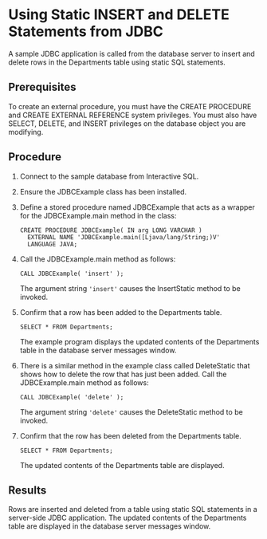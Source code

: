 <!-- loio3bd380246c5f1014920beb9f15b2a6d4 -->

# Using Static INSERT and DELETE Statements from JDBC

A sample JDBC application is called from the database server to insert and delete rows in the Departments table using static SQL statements.



## Prerequisites

To create an external procedure, you must have the CREATE PROCEDURE and CREATE EXTERNAL REFERENCE system privileges. You must also have SELECT, DELETE, and INSERT privileges on the database object you are modifying.



## Procedure

1.  Connect to the sample database from Interactive SQL.

2.  Ensure the JDBCExample class has been installed.

3.  Define a stored procedure named JDBCExample that acts as a wrapper for the JDBCExample.main method in the class:

    ```
    CREATE PROCEDURE JDBCExample( IN arg LONG VARCHAR )
      EXTERNAL NAME 'JDBCExample.main([Ljava/lang/String;)V'
      LANGUAGE JAVA;
    ```

4.  Call the JDBCExample.main method as follows:

    ```
    CALL JDBCExample( 'insert' );
    ```

    The argument string `'insert'` causes the InsertStatic method to be invoked.

5.  Confirm that a row has been added to the Departments table.

    ```
    SELECT * FROM Departments;
    ```

    The example program displays the updated contents of the Departments table in the database server messages window.

6.  There is a similar method in the example class called DeleteStatic that shows how to delete the row that has just been added. Call the JDBCExample.main method as follows:

    ```
    CALL JDBCExample( 'delete' );
    ```

    The argument string `'delete'` causes the DeleteStatic method to be invoked.

7.  Confirm that the row has been deleted from the Departments table.

    ```
    SELECT * FROM Departments;
    ```

    The updated contents of the Departments table are displayed.




## Results

Rows are inserted and deleted from a table using static SQL statements in a server-side JDBC application. The updated contents of the Departments table are displayed in the database server messages window.

